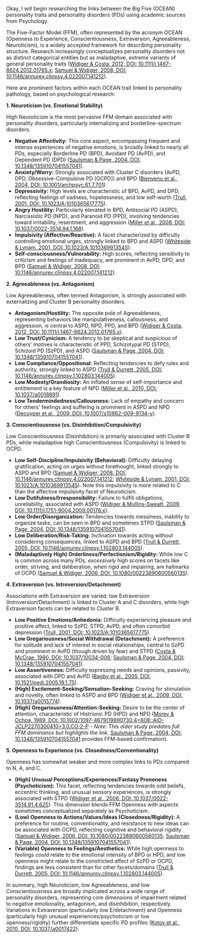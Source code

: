 Okay, I will begin researching the links between the Big Five (OCEAN) personality traits and personality disorders (PDs) using academic sources from Psychology.

The Five-Factor Model (FFM), often represented by the acronym OCEAN (Openness to Experience, Conscientiousness, Extraversion, Agreeableness, Neuroticism), is a widely accepted framework for describing personality structure. Research increasingly conceptualizes personality disorders not as distinct categorical entities but as maladaptive, extreme variants of general personality traits ([Widiger & Costa, 2012, DOI: 10.1111/j.1467-8624.2012.01765.x](../academic-search/?type=doi&q=10.1111/j.1467-8624.2012.01765.x); [Samuel & Widiger, 2008, DOI: 10.1146/annurev.clinpsy.4.022007.141212](../academic-search/?type=doi&q=10.1146/annurev.clinpsy.4.022007.141212)).

Here are prominent factors within each OCEAN trait linked to personality pathology, based on psychological research:

**1. Neuroticism (vs. Emotional Stability)**

High Neuroticism is the most pervasive FFM domain associated with personality disorders, particularly internalizing and borderline-spectrum disorders.

*   **Negative Affectivity:** This core aspect, encompassing frequent and intense experiences of negative emotions, is broadly linked to nearly all PDs, especially Borderline PD (BPD), Avoidant PD (AvPD), and Dependent PD (DPD) ([Saulsman & Page, 2004, DOI: 10.1348/1359107041557041](../academic-search/?type=doi&q=10.1348/1359107041557041)).
*   **Anxiety/Worry:** Strongly associated with Cluster C disorders (AvPD, DPD, Obsessive-Compulsive PD [OCPD]) and BPD ([Bienvenu et al., 2004, DOI: 10.1001/archpsyc.61.7.701](../academic-search/?type=doi&q=10.1001/archpsyc.61.7.701)).
*   **Depressivity:** High levels are characteristic of BPD, AvPD, and DPD, reflecting feelings of sadness, hopelessness, and low self-worth ([Trull, 2001, DOI: 10.1023/A:1010365617775](../academic-search/?type=doi&q=10.1023/A:1010365617775)).
*   **Angry Hostility:** Particularly elevated in BPD, Antisocial PD (ASPD), Narcissistic PD (NPD), and Paranoid PD (PPD), involving tendencies toward irritability, resentment, and aggression ([Miller et al., 2008, DOI: 10.1037/0022-3514.94.1.168](../academic-search/?type=doi&q=10.1037/0022-3514.94.1.168)).
*   **Impulsivity (Affective/Reactive):** A facet characterized by difficulty controlling emotional urges, strongly linked to BPD and ASPD ([Whiteside & Lynam, 2001, DOI: 10.1023/A:1010369913545](../academic-search/?type=doi&q=10.1023/A:1010369913545)).
*   **Self-consciousness/Vulnerability:** High scores, reflecting sensitivity to criticism and feelings of inadequacy, are prominent in AvPD, DPD, and BPD ([Samuel & Widiger, 2008, DOI: 10.1146/annurev.clinpsy.4.022007.141212](../academic-search/?type=doi&q=10.1146/annurev.clinpsy.4.022007.141212)).


**2. Agreeableness (vs. Antagonism)**

Low Agreeableness, often termed Antagonism, is strongly associated with externalizing and Cluster B personality disorders.

*   **Antagonism/Hostility:** The opposite pole of Agreeableness, representing behaviors like manipulativeness, callousness, and aggression, is central to ASPD, NPD, PPD, and BPD ([Widiger & Costa, 2012, DOI: 10.1111/j.1467-8624.2012.01765.x](../academic-search/?type=doi&q=10.1111/j.1467-8624.2012.01765.x)).
*   **Low Trust/Cynicism:** A tendency to be skeptical and suspicious of others' motives is characteristic of PPD, Schizotypal PD (STPD), Schizoid PD (SzPD), and ASPD ([Saulsman & Page, 2004, DOI: 10.1348/1359107041557041](../academic-search/?type=doi&q=10.1348/1359107041557041)).
*   **Low Compliance/Oppositional:** Reflecting tendencies to defy rules and authority, strongly linked to ASPD ([Trull & Durrett, 2005, DOI: 10.1146/annurev.clinpsy.1.102803.144005](../academic-search/?type=doi&q=10.1146/annurev.clinpsy.1.102803.144005)).
*   **Low Modesty/Grandiosity:** An inflated sense of self-importance and entitlement is a key feature of NPD ([Miller et al., 2010, DOI: 10.1037/a0018891](../academic-search/?type=doi&q=10.1037/a0018891)).
*   **Low Tendermindedness/Callousness:** Lack of empathy and concern for others' feelings and suffering is prominent in ASPD and NPD ([Decuyper et al., 2009, DOI: 10.1007/s10862-009-9134-y](../academic-search/?type=doi&q=10.1007/s10862-009-9134-y)).


**3. Conscientiousness (vs. Disinhibition/Compulsivity)**

Low Conscientiousness (Disinhibition) is primarily associated with Cluster B PDs, while maladaptive high Conscientiousness (Compulsivity) is linked to OCPD.

*   **Low Self-Discipline/Impulsivity (Behavioral):** Difficulty delaying gratification, acting on urges without forethought, linked strongly to ASPD and BPD ([Samuel & Widiger, 2008, DOI: 10.1146/annurev.clinpsy.4.022007.141212](../academic-search/?type=doi&q=10.1146/annurev.clinpsy.4.022007.141212); [Whiteside & Lynam, 2001, DOI: 10.1023/A:1010369913545](../academic-search/?type=doi&q=10.1023/A:1010369913545)). Note this impulsivity is more related to C than the affective impulsivity facet of Neuroticism.
*   **Low Dutifulness/Irresponsibility:** Failure to fulfill obligations, unreliability, associated with ASPD ([Widiger & Mullins-Sweatt, 2009, DOI: 10.1111/j.1751-9004.2009.00176.x](../academic-search/?type=doi&q=10.1111/j.1751-9004.2009.00176.x)).
*   **Low Order/Disorganization:** Tendencies towards messiness, inability to organize tasks, can be seen in BPD and sometimes STPD ([Saulsman & Page, 2004, DOI: 10.1348/1359107041557041](../academic-search/?type=doi&q=10.1348/1359107041557041)).
*   **Low Deliberation/Risk-Taking:** Inclination towards acting without considering consequences, linked to ASPD and BPD ([Trull & Durrett, 2005, DOI: 10.1146/annurev.clinpsy.1.102803.144005](../academic-search/?type=doi&q=10.1146/annurev.clinpsy.1.102803.144005)).
*   **(Maladaptively High) Orderliness/Perfectionism/Rigidity:** While low C is common across many PDs, *excessively* high scores on facets like order, striving, and deliberation, when rigid and impairing, are hallmarks of OCPD ([Samuel & Widiger, 2006, DOI: 10.1080/00223890600560135](../academic-search/?type=doi&q=10.1080/00223890600560135)).


**4. Extraversion (vs. Introversion/Detachment)**

Associations with Extraversion are varied; low Extraversion (Introversion/Detachment) is linked to Cluster A and C disorders, while high Extraversion facets can be related to Cluster B.

*   **Low Positive Emotions/Anhedonia:** Difficulty experiencing pleasure and positive affect, linked to SzPD, STPD, AvPD, and often comorbid depression ([Trull, 2001, DOI: 10.1023/A:1010365617775](../academic-search/?type=doi&q=10.1023/A:1010365617775)).
*   **Low Gregariousness/Social Withdrawal (Detachment):** A preference for solitude and lack of interest in social relationships, central to SzPD and prominent in AvPD (though driven by fear) and STPD ([Costa & McCrae, 1990, DOI: 10.1037/10034-006](../academic-search/?type=doi&q=10.1037/10034-006); [Saulsman & Page, 2004, DOI: 10.1348/1359107041557041](../academic-search/?type=doi&q=10.1348/1359107041557041)).
*   **Low Assertiveness:** Difficulty expressing needs and opinions, passivity, associated with DPD and AvPD ([Bagby et al., 2005, DOI: 10.1521/pedi.2005.19.1.75](../academic-search/?type=doi&q=10.1521/pedi.2005.19.1.75)).
*   **(High) Excitement-Seeking/Sensation-Seeking:** Craving for stimulation and novelty, often linked to ASPD and BPD ([Widiger et al., 2009, DOI: 10.1037/a0015774](../academic-search/?type=doi&q=10.1037/a0015774)).
*   **(High) Gregariousness/Attention-Seeking:** Desire to be the center of attention, characteristic of Histrionic PD (HPD) and NPD ([Morey & Ochoa, 1989, DOI: 10.1002/1097-4679(198907</sub>30:4<608::AID-JCLP2270300410>3.0.CO;2-P](../academic-search/?type=doi&q=10.1002/1097-4679(198907)%3C608::AID-JCLP2270300410%3E3.0.CO;2-P) - *Note: This older study predates full FFM dominance but highlights the link.* [Saulsman & Page, 2004, DOI: 10.1348/1359107041557041](../academic-search/?type=doi&q=10.1348/1359107041557041) provides FFM-based confirmation).


**5. Openness to Experience (vs. Closedness/Conventionality)**

Openness has somewhat weaker and more complex links to PDs compared to N, A, and C.

*   **(High) Unusual Perceptions/Experiences/Fantasy Proneness (Psychoticism):** This facet, reflecting tendencies towards odd beliefs, eccentric thinking, and unusual sensory experiences, is strongly associated with STPD ([Widiger et al., 2006, DOI: 10.1037/0022-3514.91.4.625](../academic-search/?type=doi&q=10.1037/0022-3514.91.4.625)). This dimension blends FFM Openness with aspects sometimes conceptualized separately as Psychoticism.
*   **(Low) Openness to Actions/Values/Ideas (Closedness/Rigidity):** A preference for routine, conventionality, and resistance to new ideas can be associated with OCPD, reflecting cognitive and behavioral rigidity ([Samuel & Widiger, 2006, DOI: 10.1080/00223890600560135](../academic-search/?type=doi&q=10.1080/00223890600560135); [Saulsman & Page, 2004, DOI: 10.1348/1359107041557041](../academic-search/?type=doi&q=10.1348/1359107041557041)).
*   **(Variable) Openness to Feelings/Aesthetics:** While high openness to feelings *could* relate to the emotional intensity of BPD or HPD, and low openness might relate to the constricted affect of SzPD or OCPD, findings are less consistent than for other facets/domains ([Trull & Durrett, 2005, DOI: 10.1146/annurev.clinpsy.1.102803.144005](../academic-search/?type=doi&q=10.1146/annurev.clinpsy.1.102803.144005)).

In summary, high Neuroticism, low Agreeableness, and low Conscientiousness are broadly implicated across a wide range of personality disorders, representing core dimensions of impairment related to negative emotionality, antagonism, and disinhibition, respectively. Variations in Extraversion (particularly low E/detachment) and Openness (particularly high unusual experiences/psychoticism or low openness/rigidity) further differentiate specific PD profiles ([Kotov et al., 2010, DOI: 10.1037/a0017422](../academic-search/?type=doi&q=10.1037/a0017422)).